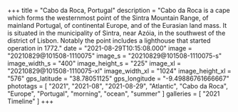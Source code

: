 +++
title = "Cabo da Roca, Portugal"
description = "Cabo da Roca is a cape which forms the westernmost point of the Sintra Mountain Range, of mainland Portugal, of continental Europe, and of the Eurasian land mass. It is situated in the municipality of Sintra, near Azóia, in the southwest of the district of Lisbon. Notably the point includes a lighthouse that started operation in 1772."
date = "2021-08-29T10:15:08.000"
image = "20210829@101508-1110075"
image_s = "20210829@101508-1110075-s"
image_width_s = "400"
image_height_s = "225"
image_xl = "20210829@101508-1110075-xl"
image_width_xl = "1024"
image_height_xl = "576"
gps_latitude = "38.78051125"
gps_longitude = "-9.49886761666667"
phototags = [ "2021", "2021-08", "2021-08-29", "Atlantic", "Cabo da Roca", "Europe", "Portugal", "morning", "ocean", "summer" ]
galleries = [ "2021 Timeline" ]
+++
